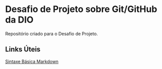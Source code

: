 # Desafio de Projeto sobre Git/GitHub da DIO
Repositório criado para o Desafio de Projeto.
## Links Úteis
[Sintaxe Básica Markdown](https://www.markdownguide.org/basic.syntax/)
